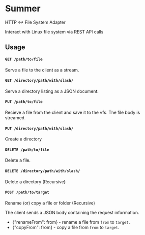 # Summer

HTTP <-> File System Adapter

Interact with Linux file system via REST API calls

## Usage

#### `GET /path/to/file`

Serve a file to the client as a stream.

#### `GET /directory/path/with/slash/`

Serve a directory listing as a JSON document.

#### `PUT /path/to/file`

Recieve a file from the client and save it to the vfs.  The file body is streamed.

#### `PUT /directory/path/with/slash/`

Create a directory

#### `DELETE /path/to/file`

Delete a file.

#### `DELETE /directory/path/with/slash/`

Delete a directory (Recursive)


#### `POST /path/to/target`

Rename (or) copy a file or folder (Recursive)

The client sends a JSON body containing the request information.

 - {"renameFrom": from} - rename a file from `from` to `target`.
 - {"copyFrom": from} - copy a file from `from` to `target`.
